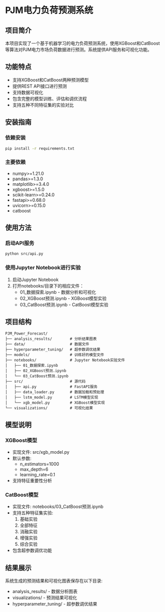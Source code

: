 # PJM电力负荷预测系统

## 项目简介

本项目实现了一个基于机器学习的电力负荷预测系统，使用XGBoost和CatBoost等算法对PJM电力市场负荷数据进行预测。系统提供API服务和可视化功能。

## 功能特点

- 支持XGBoost和CatBoost两种预测模型
- 提供REST API接口进行预测
- 支持数据可视化
- 包含完整的模型训练、评估和调优流程
- 支持五种不同特征集的实验对比

## 安装指南

### 依赖安装

```bash
pip install -r requirements.txt
```

### 主要依赖

- numpy>=1.21.0
- pandas>=1.3.0
- matplotlib>=3.4.0
- xgboost>=1.5.0
- scikit-learn>=0.24.0
- fastapi>=0.68.0
- uvicorn>=0.15.0
- catboost

## 使用方法

### 启动API服务

```bash
python src/api.py
```

### 使用Jupyter Notebook进行实验

1. 启动Jupyter Notebook
2. 打开notebooks/目录下的相应文件：
   - 01_数据探索.ipynb - 数据分析和可视化
   - 02_XGBoost预测.ipynb - XGBoost模型实验
   - 03_CatBoost预测.ipynb - CatBoost模型实验

## 项目结构

```
PJM_Power_Forecast/
├── analysis_results/        # 分析结果图表
├── data/                    # 数据文件
├── hyperparameter_tuning/   # 超参数调优结果
├── models/                  # 训练好的模型文件
├── notebooks/               # Jupyter Notebook实验文件
│   ├── 01_数据探索.ipynb
│   ├── 02_XGBoost预测.ipynb
│   └── 03_CatBoost预测.ipynb
├── src/                     # 源代码
│   ├── api.py               # FastAPI服务
│   ├── data_loader.py       # 数据加载和预处理
│   ├── lstm_model.py        # LSTM模型实现
│   └── xgb_model.py         # XGBoost模型实现
└── visualizations/          # 可视化结果
```

## 模型说明

### XGBoost模型

- 实现文件: src/xgb_model.py
- 默认参数:
  - n_estimators=1000
  - max_depth=6
  - learning_rate=0.1
- 支持特征重要性分析

### CatBoost模型

- 实现文件: notebooks/03_CatBoost预测.ipynb
- 支持五种特征集实验:
  1. 基础实验
  2. 全部特征
  3. 消融实验
  4. 增强实验
  5. 综合实验
- 包含超参数调优功能

## 结果展示

系统生成的预测结果和可视化图表保存在以下目录:
- analysis_results/ - 数据分析图表
- visualizations/ - 预测结果可视化
- hyperparameter_tuning/ - 超参数调优结果
